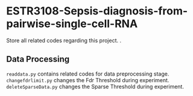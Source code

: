 # ESTR3108-Sepsis-diagnosis-from-pairwise-single-cell-RNA

Store all related codes regarding this project.
.
## Data Processing
`readdata.py` contains related codes for data preprocessing stage.
`changefdrlimit.py` changes the Fdr Threshold during experiment.
`deleteSparseData.py` changes the Sparse Threshold during experiment.
